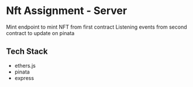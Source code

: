 # Nft Assignment - Server

Mint endpoint to mint NFT from first contract
Listening events from second contract to update on pinata

## Tech Stack
- ethers.js
- pinata
- express